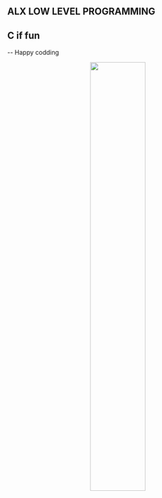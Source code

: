 ## ALX LOW LEVEL PROGRAMMING
## C if fun
-- Happy codding

<p align="center">
  <img width="50%" lengtn="60%" src="https://media.giphy.com/media/7uDtQm2jKdS0VGLg46/giphy.gif">
</p>
